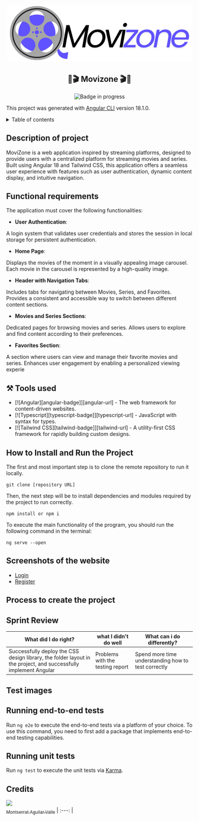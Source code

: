 <div align="center">

![MovieZone Logo](/public/assets/logoInvertido.png)

## 🍿🎬 Movizone 🎬🍿

![Badge in progress](https://img.shields.io/badge/STATUS-INPROGRESS-orange)

</div>

This project was generated with [Angular CLI](https://github.com/angular/angular-cli) version 18.1.0.

<details>
<summary>Table of contents</summary>

- [Description of project](#description-of-project)
- [Functional Requirements](#functional-requirements)
  - [Tools used](#tools-used)
- [How to Install and Run the Project](#how-to-install-and-run-the-project)
- [Screenshots of the website](#screenshots-of-the-website)
- [Process to create the project](#process-to-create-the-project)
- [Sprint Review](#sprint-review)
- [Test Images](#test-images)
- [Credits](#credits)

</details>

## Description of project

MoviZone is a web application inspired by streaming platforms, designed to provide users with a centralized platform for streaming movies and series. Built using Angular 18 and Tailwind CSS, this application offers a seamless user experience with features such as user authentication, dynamic content display, and intuitive navigation.

## Functional requirements

The application must cover the following functionalities:

- **User Authentication**:

A login system that validates user credentials and stores the session in local storage for persistent authentication.

- **Home Page**:

Displays the movies of the moment in a visually appealing image carousel.
Each movie in the carousel is represented by a high-quality image.

- **Header with Navigation Tabs**:

Includes tabs for navigating between Movies, Series, and Favorites.
Provides a consistent and accessible way to switch between different content sections.

- **Movies and Series Sections**:

Dedicated pages for browsing movies and series.
Allows users to explore and find content according to their preferences.

- **Favorites Section**:

A section where users can view and manage their favorite movies and series.
Enhances user engagement by enabling a personalized viewing experie

## ⚒️ Tools used

- [![Angular][angular-badge]][angular-url] - The web framework for content-driven websites.
- [![Typescript][typescript-badge]][typescript-url] - JavaScript with syntax for types.
- [![Tailwind CSS][tailwind-badge]][tailwind-url] - A utility-first CSS framework for rapidly building custom designs.

## How to Install and Run the Project

The first and most important step is to clone the remote repository to run it locally.

```
git clone [repository URL]
```

Then, the next step will be to install dependencies and modules required by the project to run correctly.

```
npm install or npm i
```

To execute the main functionality of the program, you should run the following command in the terminal:

```
ng serve --open
```

## Screenshots of the website

- [Login](/public/assets/login.png)
- [Register](/public/assets/register.png)

## Process to create the project

## Sprint Review

| What did I do right?                                                                                             | what I didn't do well            | What can i do differently?                          |
| ---------------------------------------------------------------------------------------------------------------- | -------------------------------- | --------------------------------------------------- |
| Successfully deploy the CSS design library, the folder layout in the project, and successfully implement Angular | Problems with the testing report | Spend more time understanding how to test correctly |

## Test images

## Running end-to-end tests

Run `ng e2e` to execute the end-to-end tests via a platform of your choice. To use this command, you need to first add a package that implements end-to-end testing capabilities.

## Running unit tests

Run `ng test` to execute the unit tests via [Karma](https://karma-runner.github.io).

## Credits

[<img src="https://avatars.githubusercontent.com/u/116055107?v=4" width=115><br><sub>Montserrat Aguilar Valle</sub>](https://github.com/montsegv-2)
| :---: |
